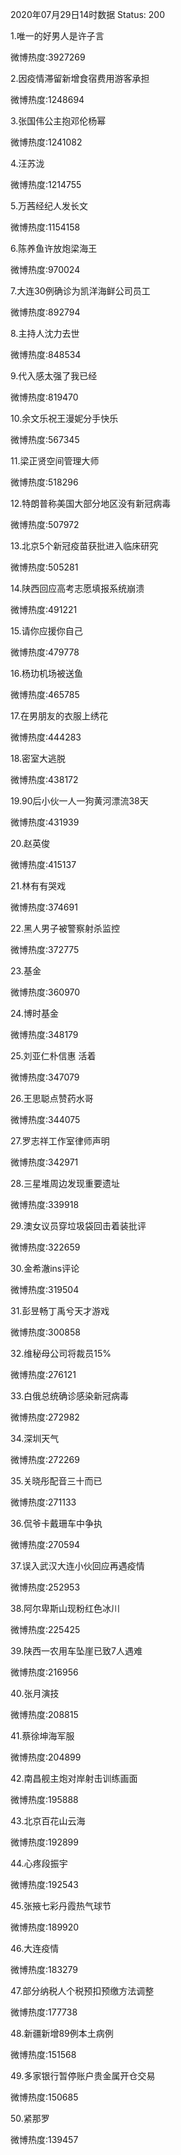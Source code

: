 2020年07月29日14时数据
Status: 200

1.唯一的好男人是许子言

微博热度:3927269

2.因疫情滞留新增食宿费用游客承担

微博热度:1248694

3.张国伟公主抱邓伦杨幂

微博热度:1241082

4.汪苏泷

微博热度:1214755

5.万茜经纪人发长文

微博热度:1154158

6.陈养鱼许放炮梁海王

微博热度:970024

7.大连30例确诊为凯洋海鲜公司员工

微博热度:892794

8.主持人沈力去世

微博热度:848534

9.代入感太强了我已经

微博热度:819470

10.余文乐祝王漫妮分手快乐

微博热度:567345

11.梁正贤空间管理大师

微博热度:518296

12.特朗普称美国大部分地区没有新冠病毒

微博热度:507972

13.北京5个新冠疫苗获批进入临床研究

微博热度:505281

14.陕西回应高考志愿填报系统崩溃

微博热度:491221

15.请你应援你自己

微博热度:479778

16.杨玏机场被送鱼

微博热度:465785

17.在男朋友的衣服上绣花

微博热度:444283

18.密室大逃脱

微博热度:438172

19.90后小伙一人一狗黄河漂流38天

微博热度:431939

20.赵英俊

微博热度:415137

21.林有有哭戏

微博热度:374691

22.黑人男子被警察射杀监控

微博热度:372775

23.基金

微博热度:360970

24.博时基金

微博热度:348179

25.刘亚仁朴信惠 活着

微博热度:347079

26.王思聪点赞药水哥

微博热度:344075

27.罗志祥工作室律师声明

微博热度:342971

28.三星堆周边发现重要遗址

微博热度:339918

29.澳女议员穿垃圾袋回击着装批评

微博热度:322659

30.金希澈ins评论

微博热度:319504

31.彭昱畅丁禹兮天才游戏

微博热度:300858

32.维秘母公司将裁员15%

微博热度:276121

33.白俄总统确诊感染新冠病毒

微博热度:272982

34.深圳天气

微博热度:272269

35.关晓彤配音三十而已

微博热度:271133

36.侃爷卡戴珊车中争执

微博热度:270594

37.误入武汉大连小伙回应再遇疫情

微博热度:252953

38.阿尔卑斯山现粉红色冰川

微博热度:225425

39.陕西一农用车坠崖已致7人遇难

微博热度:216956

40.张月演技

微博热度:208815

41.蔡徐坤海军服

微博热度:204899

42.南昌舰主炮对岸射击训练画面

微博热度:195888

43.北京百花山云海

微博热度:192899

44.心疼段振宇

微博热度:192543

45.张掖七彩丹霞热气球节

微博热度:189920

46.大连疫情

微博热度:183279

47.部分纳税人个税预扣预缴方法调整

微博热度:177738

48.新疆新增89例本土病例

微博热度:151568

49.多家银行暂停账户贵金属开仓交易

微博热度:150685

50.紧那罗

微博热度:139457

